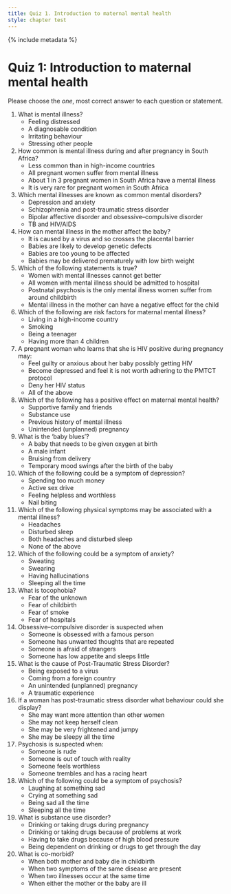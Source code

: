 ```yaml
---
title: Quiz 1. Introduction to maternal mental health
style: chapter test
---
```


{% include metadata %}

# Quiz 1: Introduction to maternal mental health

Please choose the *one*, most correct answer to each question or statement.

1.	What is mental illness?
	-	Feeling distressed
	+	A diagnosable condition
	-	Irritating behaviour
	-	Stressing other people
2.	How common is mental illness during and after pregnancy in South Africa?
	-	Less common than in high-income countries
	-	All pregnant women suffer from mental illness
	+	About 1 in 3 pregnant women in South Africa have a mental illness
	-	It is very rare for pregnant women in South Africa
3.	Which mental illnesses are known as common mental disorders? 
	+	Depression and anxiety
	-	Schizophrenia and post-traumatic stress disorder
	-	Bipolar affective disorder and obsessive–compulsive disorder
	-	TB and HIV/AIDS
4.	How can mental illness in the mother affect the baby?
	-	It is caused by a virus and so crosses the placental barrier
	-	Babies are likely to develop genetic defects
	-	Babies are too young to be affected
	+	Babies may be delivered prematurely with low birth weight
5.	Which of the following statements is true?
	-	Women with mental illnesses cannot get better
	-	All women with mental illness should be admitted to hospital
	- 	Postnatal psychosis is the only mental illness women suffer from around childbirth
	+ 	Mental illness in the mother can have a negative effect for the child
6.	Which of the following are risk factors for maternal mental illness?
	-	Living in a high-income country
	-	Smoking
	+	Being a teenager
	-	Having more than 4 children 
7.	A pregnant woman who learns that she is HIV positive during pregnancy may:
	-	Feel guilty or anxious about her baby possibly getting HIV
	-	Become depressed and feel it is not worth adhering to the PMTCT protocol
	-	Deny her HIV status 
	+	All of the above
8.	Which of the following has a positive effect on maternal mental health?
	+	Supportive family and friends
	-	Substance use
	-	Previous history of mental illness
	-	Unintended (unplanned) pregnancy
9.	What is the ‘baby blues’?
	-	A baby that needs to be given oxygen at birth
	-	A male infant 
	-	Bruising from delivery
	+	Temporary mood swings after the birth of the baby
10.	Which of the following could be a symptom of depression?
	-	Spending too much money
	-	Active sex drive
	+	Feeling helpless and worthless
	-	Nail biting
11.	Which of the following physical symptoms may be associated with a mental illness?
	-	Headaches
	-	Disturbed sleep
	+	Both headaches and disturbed sleep
	-	None of the above
12.	Which of the following could be a symptom of anxiety?
	+	Sweating
	-	Swearing
	-	Having hallucinations
	-	Sleeping all the time 
13.	What is tocophobia?
	-	Fear of the unknown
	+	Fear of childbirth
	-	Fear of smoke
	-	Fear of hospitals
14.	Obsessive–compulsive disorder is suspected when
	-	Someone is obsessed with a famous person
	+	Someone has unwanted thoughts that are repeated
	-	Someone is afraid of strangers
	-	Someone has low appetite and sleeps little 
15.	What is the cause of Post-Traumatic Stress Disorder? 
	-	Being exposed to a virus
	-	Coming from a foreign country
	-	An unintended (unplanned) pregnancy
	+	A traumatic experience 
16.	If a woman has post-traumatic stress disorder what behaviour could she display?
	-	She may want more attention than other women
	-	She may not keep herself clean
	+	She may be very frightened and jumpy
	-	She may be sleepy all the time
17.	Psychosis is suspected when:
	-	Someone is rude
	+	Someone is out of touch with reality
	-	Someone feels worthless
	-	Someone trembles and has a racing heart
18.	Which of the following could be a symptom of psychosis?
	+	Laughing at something sad
	-	Crying at something sad
	-	Being sad all the time
	-	Sleeping all the time 
19.	What is substance use disorder?
	-	Drinking or taking drugs during pregnancy
	-	Drinking or taking drugs because of problems at work
	-	Having to take drugs because of high blood pressure
	+	Being dependent on drinking or drugs to get through the day
20.	What is co-morbid?
	-	When both mother and baby die in childbirth
	-	When two symptoms of the same disease are present
	+	When two illnesses occur at the same time
	-	When either the mother or the baby are ill